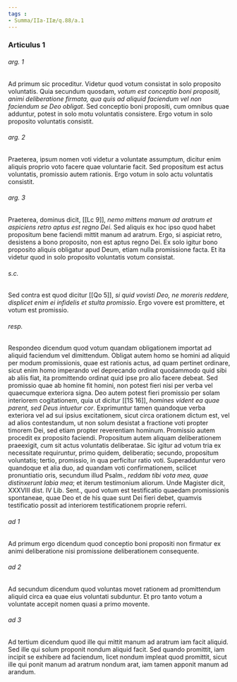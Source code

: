 ```yaml
---
tags : 
- Summa/IIa-IIæ/q.88/a.1
---
```


### Articulus 1

###### arg. 1
Ad primum sic proceditur. Videtur quod votum consistat in solo proposito voluntatis. Quia secundum quosdam, *votum est conceptio boni propositi, animi deliberatione firmata, qua quis ad aliquid faciendum vel non faciendum se Deo obligat*. Sed conceptio boni propositi, cum omnibus quae adduntur, potest in solo motu voluntatis consistere. Ergo votum in solo proposito voluntatis consistit.

###### arg. 2
Praeterea, ipsum nomen voti videtur a voluntate assumptum, dicitur enim aliquis proprio voto facere quae voluntarie facit. Sed propositum est actus voluntatis, promissio autem rationis. Ergo votum in solo actu voluntatis consistit.

###### arg. 3
Praeterea, dominus dicit, [[Lc 9]], *nemo mittens manum ad aratrum et aspiciens retro aptus est regno Dei*. Sed aliquis ex hoc ipso quod habet propositum bene faciendi mittit manum ad aratrum. Ergo, si aspiciat retro, desistens a bono proposito, non est aptus regno Dei. Ex solo igitur bono proposito aliquis obligatur apud Deum, etiam nulla promissione facta. Et ita videtur quod in solo proposito voluntatis votum consistat.

###### s.c.
Sed contra est quod dicitur [[Qo 5]], *si quid vovisti Deo, ne moreris reddere, displicet enim ei infidelis et stulta promissio*. Ergo vovere est promittere, et votum est promissio.

###### resp.
Respondeo dicendum quod votum quandam obligationem importat ad aliquid faciendum vel dimittendum. Obligat autem homo se homini ad aliquid per modum promissionis, quae est rationis actus, ad quam pertinet ordinare, sicut enim homo imperando vel deprecando ordinat quodammodo quid sibi ab aliis fiat, ita promittendo ordinat quid ipse pro alio facere debeat. Sed promissio quae ab homine fit homini, non potest fieri nisi per verba vel quaecumque exteriora signa. Deo autem potest fieri promissio per solam interiorem cogitationem, quia ut dicitur [[1S 16]], *homines vident ea quae parent, sed Deus intuetur cor*. Exprimuntur tamen quandoque verba exteriora vel ad sui ipsius excitationem, sicut circa orationem dictum est, vel ad alios contestandum, ut non solum desistat a fractione voti propter timorem Dei, sed etiam propter reverentiam hominum. Promissio autem procedit ex proposito faciendi. Propositum autem aliquam deliberationem praeexigit, cum sit actus voluntatis deliberatae. Sic igitur ad votum tria ex necessitate requiruntur, primo quidem, deliberatio; secundo, propositum voluntatis; tertio, promissio, in qua perficitur ratio voti. Superadduntur vero quandoque et alia duo, ad quandam voti confirmationem, scilicet pronuntiatio oris, secundum illud Psalm., *reddam tibi vota mea, quae distinxerunt labia mea*; et iterum testimonium aliorum. Unde Magister dicit, XXXVIII dist. IV Lib. Sent., quod votum est testificatio quaedam promissionis spontaneae, quae Deo et de his quae sunt Dei fieri debet, quamvis testificatio possit ad interiorem testificationem proprie referri.

###### ad 1
Ad primum ergo dicendum quod conceptio boni propositi non firmatur ex animi deliberatione nisi promissione deliberationem consequente.

###### ad 2
Ad secundum dicendum quod voluntas movet rationem ad promittendum aliquid circa ea quae eius voluntati subduntur. Et pro tanto votum a voluntate accepit nomen quasi a primo movente.

###### ad 3
Ad tertium dicendum quod ille qui mittit manum ad aratrum iam facit aliquid. Sed ille qui solum proponit nondum aliquid facit. Sed quando promittit, iam incipit se exhibere ad faciendum, licet nondum impleat quod promittit, sicut ille qui ponit manum ad aratrum nondum arat, iam tamen apponit manum ad arandum.

